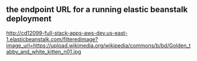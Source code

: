 ## the endpoint URL for a running elastic beanstalk deployment
http://cd12099-full-stack-apps-aws-dev.us-east-1.elasticbeanstalk.com/filteredimage?image_url=https://upload.wikimedia.org/wikipedia/commons/b/bd/Golden_tabby_and_white_kitten_n01.jpg
